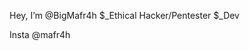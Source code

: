Hey, I’m @BigMafr4h
$_Ethical Hacker/Pentester
$_Dev

Insta @mafr4h

<!---
BigMafr4h/BigMafr4h is a ✨ special ✨ repository because its `README.md` (this file) appears on your GitHub profile.
You can click the Preview link to take a look at your changes.
--->
